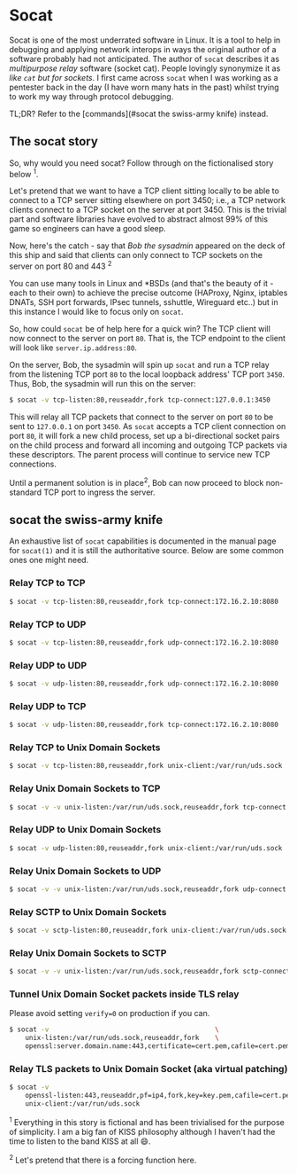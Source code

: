 # Socat

Socat is one of the most underrated software in Linux. It is a tool to help in debugging and applying network 
interops in ways the original author of a software probably had not anticipated. The author of `socat` describes it as
_multipurpose relay_ software (socket cat). People lovingly synonymize it as _like `cat` but for sockets_. I first came 
across `socat` when I was working as a pentester back in the day (I have worn many hats in the past) whilst 
trying to work my way through protocol debugging.
  
TL;DR? Refer to the [commands](#socat the swiss-army knife) instead.

## The socat story

So, why would you need socat? Follow through on the fictionalised story below <sup>1</sup>.

Let's pretend that we want to have a TCP client sitting locally to be able to connect to a TCP server sitting
elsewhere on port 3450; i.e., a TCP network clients connect to a TCP socket on the server at port 3450. 
This is the trivial part and software libraries have evolved to abstract almost 99% of this game so engineers can have
a good sleep.

Now, here's the catch - say that *Bob the sysadmin* appeared on the deck of this ship and said that clients can only connect
to TCP sockets on the server on port 80 and 443 <sup>2</sup>

You can use many tools in Linux and *BSDs (and that's the beauty of it - each to their own) to achieve the precise outcome 
(HAProxy, Nginx, iptables DNATs, SSH port forwards, IPsec tunnels, sshuttle, Wireguard etc..) but in this instance I
would like to focus only on `socat`.

So, how could `socat` be of help here for a quick win? The TCP client will now connect to the server on port `80`. 
That is, the TCP endpoint to the client will look like `server.ip.address:80`.

On the server, Bob, the sysadmin will spin up `socat` and run a TCP relay from the listening TCP port `80` to the local
loopback address' TCP port `3450`. Thus, Bob, the sysadmin will run this on the server:
```bash
$ socat -v tcp-listen:80,reuseaddr,fork tcp-connect:127.0.0.1:3450
```

This will relay all TCP packets that connect to the server on port `80` to be sent to `127.0.0.1` on port `3450`. As
`socat` accepts a TCP client connection on port `80`, it will fork a new child process, set up a bi-directional socket
pairs on the child process and forward all incoming and outgoing TCP packets via these descriptors. The parent process will
continue to service new TCP connections.

Until a permanent solution is in place<sup>2</sup>, Bob can now proceed to block non-standard TCP port to ingress the
server.

## socat the swiss-army knife

An exhaustive list of `socat` capabilities is documented in the manual page for `socat(1)` and it is 
still the authoritative source. Below are some common ones one might need.

### Relay TCP to TCP
```bash
$ socat -v tcp-listen:80,reuseaddr,fork tcp-connect:172.16.2.10:8080
```

### Relay TCP to UDP
```bash
$ socat -v tcp-listen:80,reuseaddr,fork udp-connect:172.16.2.10:8080
```

### Relay UDP to UDP
```bash
$ socat -v udp-listen:80,reuseaddr,fork udp-connect:172.16.2.10:8080
```

### Relay UDP to TCP
```bash
$ socat -v udp-listen:80,reuseaddr,fork tcp-connect:172.16.2.10:8080
```

### Relay TCP to Unix Domain Sockets
```bash
$ socat -v tcp-listen:80,reuseaddr,fork unix-client:/var/run/uds.sock
```

### Relay Unix Domain Sockets to TCP
```bash
$ socat -v -v unix-listen:/var/run/uds.sock,reuseaddr,fork tcp-connect:172.16.2.10:80
```

### Relay UDP to Unix Domain Sockets
```bash
$ socat -v udp-listen:80,reuseaddr,fork unix-client:/var/run/uds.sock
```

### Relay Unix Domain Sockets to UDP
```bash
$ socat -v -v unix-listen:/var/run/uds.sock,reuseaddr,fork udp-connect:172.16.2.10:80
```

### Relay SCTP to Unix Domain Sockets
```bash
$ socat -v sctp-listen:80,reuseaddr,fork unix-client:/var/run/uds.sock
```

### Relay Unix Domain Sockets to SCTP
```bash
$ socat -v -v unix-listen:/var/run/uds.sock,reuseaddr,fork sctp-connect:172.16.2.10:80
```

### Tunnel Unix Domain Socket packets inside TLS relay
Please avoid setting `verify=0` on production if you can.
```bash
$ socat -v                                          \
    unix-listen:/var/run/uds.sock,reuseaddr,fork    \
    openssl:server.domain.name:443,certificate=cert.pem,cafile=cert.pem,verify=1,key=key.pem,commonname=server.domain.name
```

### Relay TLS packets to Unix Domain Socket (aka virtual patching)
```bash
$ socat -v                                                                                             \
    openssl-listen:443,reuseaddr,pf=ip4,fork,key=key.pem,cafile=cert.pem,cert=cert.pem,method=TLS1.2   \
    unix-client:/var/run/uds.sock
```

<sup>1</sup> Everything in this story is fictional and has been trivialised for the purpose of simplicity. I am a big
fan of KISS philosophy although I haven't had the time to listen to the band KISS at all :smile:.

<sup>2</sup> Let's pretend that there is a forcing function here.